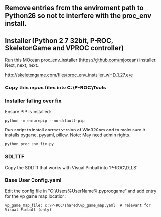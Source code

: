 ## Remove entries from the enviroment path to Python26 so not to interfere with the proc_env install.

## Installer (Python 2.7 32bit, P-ROC, SkeletonGame and VPROC controller)

Run this MOcean proc_env_installer (https://github.com/mjocean) installer. Next, next, next..

http://skeletongame.com/files/proc_env_installer_wHD_1.27.exe

### Copy this repos files into C:\P-ROC\Tools

### Installer falling over fix

Ensure PIP is installed:

	python -m ensurepip --no-default-pip

Run script to install correct version of Win32Com and to make sure it installs pygame, pyyaml, pillow. Note: May need admin rights.

	python proc_env_fix.py

### SDLTTF
Copy the SDLTff that works with Visual Pinball into 'P-ROC\DLLS'

### Base User Config.yaml
Edit the config file in "C:\Users\%UserName%\.pyprocgame" and add entry for the vp game map location:

	vp_game_map_file: c:\P-ROC\shared\vp_game_map.yaml  # relevant for Visual Pinball (only)
